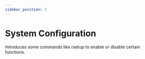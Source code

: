 ```yaml
---
sidebar_position: 3
---
```


# System Configuration

Introduces some commands like rsetup to enable or disable certain functions.

<DocCardList />
